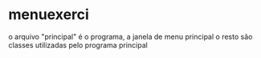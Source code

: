 # menuexerci
o arquivo "principal" é o programa, a janela de menu principal
o resto são classes utilizadas pelo programa principal
